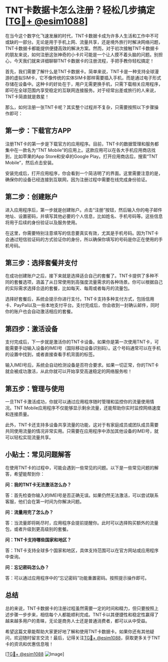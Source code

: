 # TNT卡数据卡怎么注册？轻松几步搞定[[TG💪+ @esim1088](https://t.me/s/esim1088)]

在当今这个数字化飞速发展的时代，TNT卡数据卡成为许多人生活和工作中不可或缺的一部分。无论是用于手机上网、流量共享，还是境外旅行时解决网络问题，TNT卡数据卡都能提供便捷高效的解决方案。然而，对于初次接触TNT卡数据卡的朋友来说，如何注册这张神奇的小卡片可能是一个让人摸不着头脑的问题。别担心，今天我们就来详细聊聊TNT卡数据卡的注册流程，手把手教你轻松搞定！

首先，我们需要了解什么是TNT卡数据卡。简单来说，TNT卡是一种支持全球漫游的虚拟SIM卡，它不像传统的实体SIM卡那样需要插入手机，而是通过电子形式存储在设备中。这种卡的好处在于，用户无需更换手机，只需下载相关应用程序，即可在全球范围内享受稳定的互联网连接服务。对于经常出差或旅行的人来说，TNT卡简直就是救星！

那么，如何注册一张TNT卡呢？其实整个过程并不复杂，只需要按照以下步骤操作即可：

## 第一步：下载官方APP

注册TNT卡的第一步是下载官方的应用程序。目前，TNT卡的数据管理和服务都集中在一款名为“TNT Mobile”的应用上。这款应用可以在各大手机应用商店找到，比如苹果的App Store和安卓的Google Play。打开应用商店后，搜索“TNT Mobile”，然后点击安装。

安装完成后，打开应用程序，你会看到一个简洁明了的界面。这里需要注意的是，确保你的设备已经连接到互联网，因为注册过程中需要在线完成身份验证。

## 第二步：创建账户

进入应用程序后，第一步就是创建账户。点击“注册”按钮，然后输入你的电子邮件地址、设置密码，并填写其他必要的个人信息，比如姓名、手机号码等。这些信息将用于后续的身份验证以及服务使用。

在这里，你需要特别注意填写的信息要真实有效，尤其是手机号码。因为TNT卡会通过短信验证码的方式验证你的身份，所以确保你填写的号码是你正在使用的手机号码。

## 第三步：选择套餐并支付

在成功创建账户之后，接下来就是选择适合自己的套餐了。TNT卡提供了多种不同的套餐选项，涵盖了从日常使用到高强度流量需求的各种场景。你可以根据自己的实际需求选择合适的套餐，比如每天、每周或者每月的流量包。

选择好套餐后，系统会提示你进行支付。TNT卡支持多种支付方式，包括信用卡、PayPal以及一些本地支付平台。支付完成后，你会收到一封确认邮件，同时你的账户也会自动激活相应的套餐。

## 第四步：激活设备

支付完成后，下一步就是激活你的TNT卡设备。如果你是第一次使用TNT卡，可能需要手动输入设备的IMEI号（国际移动设备识别码）。这个号码通常可以在手机的设置中找到，或者直接查看手机背面的标签。

输入IMEI号后，系统会自动检测设备是否符合要求。如果一切正常，你的TNT卡就会被成功激活，从此你就可以开始享受高速稳定的网络服务啦！

## 第五步：管理与使用

一旦TNT卡激活成功，你就可以通过应用程序随时管理和监控你的流量使用情况。TNT Mobile应用程序不仅能够显示剩余流量，还能帮助你实时监控网络速度和连接质量。

此外，TNT卡还支持多设备共享流量的功能，这对于有家庭成员或团队成员需要共同使用流量的情况非常实用。只需要在应用程序中添加其他设备的IMEI号，就可以轻松实现流量共享。

## 小贴士：常见问题解答

在使用TNT卡的过程中，可能会遇到一些常见的问题。以下是一些常见问题的解答，希望能帮到你：

**问：我的TNT卡无法激活怎么办？**

答：首先检查你输入的IMEI号是否正确无误。如果仍然无法激活，可以尝试联系客服，他们会在第一时间为你解决问题。

**问：流量用完了怎么办？**

答：当流量即将耗尽时，应用程序会提前提醒你。此时可以选择购买额外的流量包，或者升级到更高级别的套餐。

**问：TNT卡支持哪些国家和地区？**

答：TNT卡支持全球多个国家和地区，具体支持范围可以在官方网站或应用程序中查询。

**问：忘记密码怎么办？**

答：可以通过应用程序中的“忘记密码”功能重置密码。按照提示操作即可。

## 总结

总的来说，TNT卡数据卡的注册过程虽然需要一定的时间和精力，但只要按照上述步骤一步步来，相信每个人都能顺利完成。TNT卡以其便捷性和稳定性赢得了越来越多用户的青睐，无论是商务人士还是普通消费者，都可以从中受益。

希望这篇文章能帮助大家更好地了解和使用TNT卡数据卡。如果你还有其他疑问，欢迎随时留言交流！最后，记得关注[TG💪+ @esim1088](https://t.me/s/esim1088)，获取更多关于TNT卡的资讯和优惠信息哦！

[[TG💪+ @esim1088](https://t.me/s/esim1088) ![Image](https://i.postimg.cc/4NQfJmqS/Snipaste-2025-05-13-00-14-12.png)]